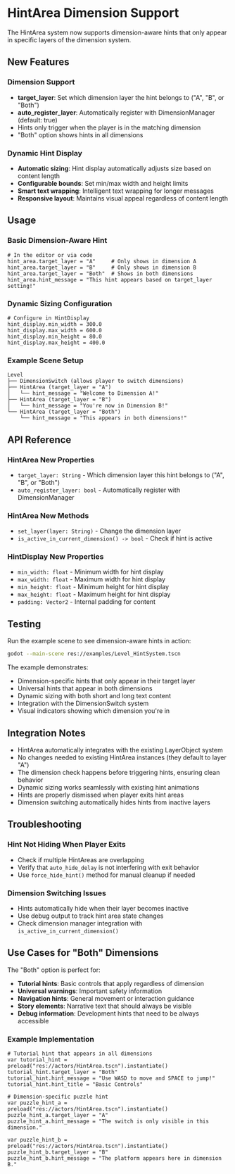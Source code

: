 # HintArea Dimension Support

The HintArea system now supports dimension-aware hints that only appear in specific layers of the dimension system.

## New Features

### Dimension Support

- **target_layer**: Set which dimension layer the hint belongs to ("A", "B", or "Both")
- **auto_register_layer**: Automatically register with DimensionManager (default: true)
- Hints only trigger when the player is in the matching dimension
- "Both" option shows hints in all dimensions

### Dynamic Hint Display

- **Automatic sizing**: Hint display automatically adjusts size based on content length
- **Configurable bounds**: Set min/max width and height limits
- **Smart text wrapping**: Intelligent text wrapping for longer messages
- **Responsive layout**: Maintains visual appeal regardless of content length

## Usage

### Basic Dimension-Aware Hint

```gdscript
# In the editor or via code
hint_area.target_layer = "A"     # Only shows in dimension A
hint_area.target_layer = "B"     # Only shows in dimension B
hint_area.target_layer = "Both"  # Shows in both dimensions
hint_area.hint_message = "This hint appears based on target_layer setting!"
```

### Dynamic Sizing Configuration

```gdscript
# Configure in HintDisplay
hint_display.min_width = 300.0
hint_display.max_width = 600.0
hint_display.min_height = 80.0
hint_display.max_height = 400.0
```

### Example Scene Setup

```
Level
├── DimensionSwitch (allows player to switch dimensions)
├── HintArea (target_layer = "A")
│   └── hint_message = "Welcome to Dimension A!"
├── HintArea (target_layer = "B")
│   └── hint_message = "You're now in Dimension B!"
└── HintArea (target_layer = "Both")
    └── hint_message = "This appears in both dimensions!"
```

## API Reference

### HintArea New Properties

- `target_layer: String` - Which dimension layer this hint belongs to ("A", "B", or "Both")
- `auto_register_layer: bool` - Automatically register with DimensionManager

### HintArea New Methods

- `set_layer(layer: String)` - Change the dimension layer
- `is_active_in_current_dimension() -> bool` - Check if hint is active

### HintDisplay New Properties

- `min_width: float` - Minimum width for hint display
- `max_width: float` - Maximum width for hint display
- `min_height: float` - Minimum height for hint display
- `max_height: float` - Maximum height for hint display
- `padding: Vector2` - Internal padding for content

## Testing

Run the example scene to see dimension-aware hints in action:

```bash
godot --main-scene res://examples/Level_HintSystem.tscn
```

The example demonstrates:

- Dimension-specific hints that only appear in their target layer
- Universal hints that appear in both dimensions
- Dynamic sizing with both short and long text content
- Integration with the DimensionSwitch system
- Visual indicators showing which dimension you're in

## Integration Notes

- HintArea automatically integrates with the existing LayerObject system
- No changes needed to existing HintArea instances (they default to layer "A")
- The dimension check happens before triggering hints, ensuring clean behavior
- Dynamic sizing works seamlessly with existing hint animations
- Hints are properly dismissed when player exits hint areas
- Dimension switching automatically hides hints from inactive layers

## Troubleshooting

### Hint Not Hiding When Player Exits

- Check if multiple HintAreas are overlapping
- Verify that `auto_hide_delay` is not interfering with exit behavior
- Use `force_hide_hint()` method for manual cleanup if needed

### Dimension Switching Issues

- Hints automatically hide when their layer becomes inactive
- Use debug output to track hint area state changes
- Check dimension manager integration with `is_active_in_current_dimension()`

## Use Cases for "Both" Dimensions

The "Both" option is perfect for:

- **Tutorial hints**: Basic controls that apply regardless of dimension
- **Universal warnings**: Important safety information
- **Navigation hints**: General movement or interaction guidance
- **Story elements**: Narrative text that should always be visible
- **Debug information**: Development hints that need to be always accessible

### Example Implementation

```gdscript
# Tutorial hint that appears in all dimensions
var tutorial_hint = preload("res://actors/HintArea.tscn").instantiate()
tutorial_hint.target_layer = "Both"
tutorial_hint.hint_message = "Use WASD to move and SPACE to jump!"
tutorial_hint.hint_title = "Basic Controls"

# Dimension-specific puzzle hint
var puzzle_hint_a = preload("res://actors/HintArea.tscn").instantiate()
puzzle_hint_a.target_layer = "A"
puzzle_hint_a.hint_message = "The switch is only visible in this dimension."

var puzzle_hint_b = preload("res://actors/HintArea.tscn").instantiate()
puzzle_hint_b.target_layer = "B"
puzzle_hint_b.hint_message = "The platform appears here in dimension B."
```
